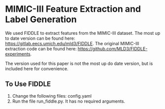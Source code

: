 # MIMIC-III Feature Extraction and Label Generation

We used FIDDLE to extract features from the MIMIC-III dataset. The most up to date version can be found here: https://gitlab.eecs.umich.edu/mld3/FIDDLE. The original MIMIC-III extraction code can be found here: https://github.com/MLD3/FIDDLE-experiments.

The version used for this paper is not the most up do date version, but is included here for convenience.

## To Use FIDDLE

1. Change the following files: config.yaml
2. Run the file run_fiddle.py. It has no required arguments.
